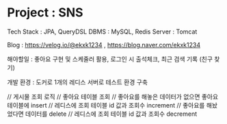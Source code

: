 # Project : SNS
Tech Stack : JPA, QueryDSL
DBMS : MySQL, Redis
Server : Tomcat

Blog : https://velog.io/@ekxk1234  ,  https://blog.naver.com/ekxk1234

해야할일 : 좋아요 구현 및 스케줄러 활용, 로그인 시 출석체크, 최근 검색 기록 (친구 찾기)

개발 환경 : 도커로 1개의 레디스 서버로 테스트 환경 구축

// 게시물 조회 로직
// 좋아요 테이블 조회
// 좋아요를 해놓은 데이터가 없으면 좋아요 테이블에 insert
// 레디스에 조회 테이블 id 값과 조회수 increment
// 좋아요를 해놨었다면 데이터를 delete
// 레디스에 조회 테이블 id 값과 조회수 decrement